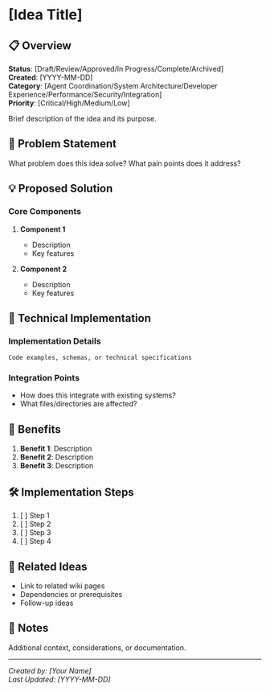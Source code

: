 # [Idea Title]

## 📋 Overview
**Status**: [Draft/Review/Approved/In Progress/Complete/Archived]  
**Created**: [YYYY-MM-DD]  
**Category**: [Agent Coordination/System Architecture/Developer Experience/Performance/Security/Integration]  
**Priority**: [Critical/High/Medium/Low]  

Brief description of the idea and its purpose.

## 🎯 Problem Statement

What problem does this idea solve? What pain points does it address?

## 💡 Proposed Solution

### Core Components

1. **Component 1**
   - Description
   - Key features

2. **Component 2**
   - Description
   - Key features

## 🔧 Technical Implementation

### Implementation Details
```
Code examples, schemas, or technical specifications
```

### Integration Points
- How does this integrate with existing systems?
- What files/directories are affected?

## 🚀 Benefits

1. **Benefit 1**: Description
2. **Benefit 2**: Description
3. **Benefit 3**: Description

## 🛠️ Implementation Steps

1. [ ] Step 1
2. [ ] Step 2
3. [ ] Step 3
4. [ ] Step 4

## 🔗 Related Ideas

- Link to related wiki pages
- Dependencies or prerequisites
- Follow-up ideas

## 📝 Notes

Additional context, considerations, or documentation.

---
*Created by: [Your Name]*  
*Last Updated: [YYYY-MM-DD]*
